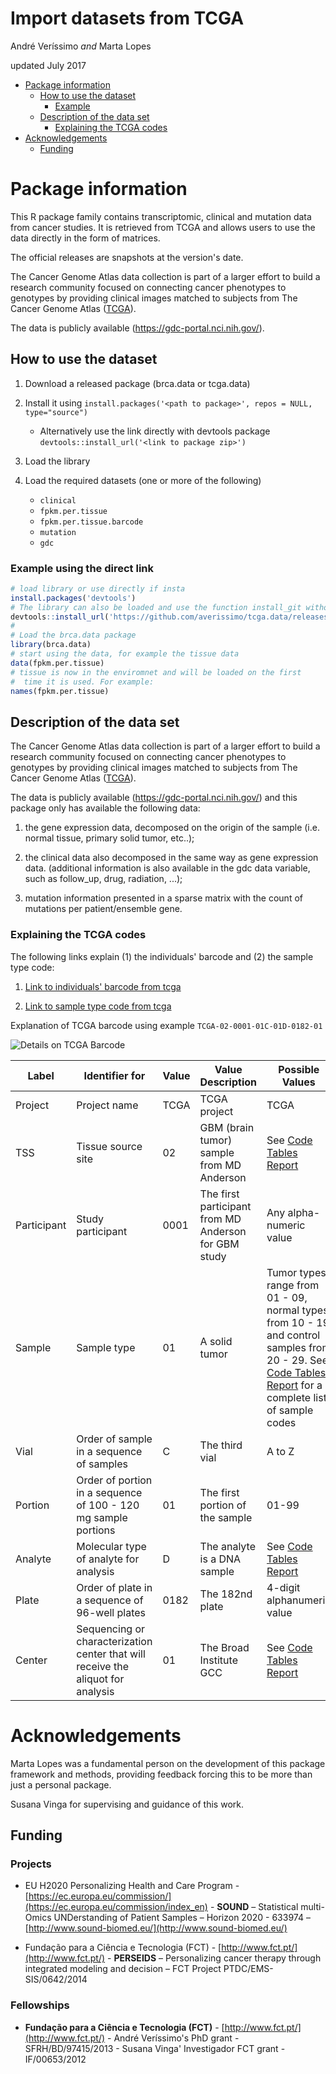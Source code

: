 # Import datasets from TCGA

André Veríssimo *and* Marta Lopes

updated July 2017

-   [Package information](#package-information)
    -   [How to use the dataset](#how-to-use-the-dataset)
        -   [Example](#example)
    -   [Description of the data set](#description-of-the-data-set)
        -   [Explaining the TCGA codes](#explaining-the-tcga-codes)
-   [Acknowledgements](#acknowledgements)
    -    [Funding](#funding)


# Package information

This R package family contains transcriptomic, clinical and mutation data from cancer studies. It is retrieved from TCGA and allows users to use the data directly in the form of matrices.

The official releases are snapshots at the version's date.

The Cancer Genome Atlas data collection is part of a larger effort to build a research community focused on connecting cancer phenotypes to genotypes by providing clinical images matched to subjects from The Cancer Genome Atlas ([TCGA](https://cancergenome.nih.gov/)).

The data is publicly available (<https://gdc-portal.nci.nih.gov/>).

## How to use the dataset

1.  Download a released package (brca.data or tcga.data)

2.  Install it using `install.packages('<path to package>', repos = NULL, type="source")`
    -   Alternatively use the link directly with devtools package `devtools::install_url('<link to package zip>')`

3.  Load the library

4.  Load the required datasets (one or more of the following)
    -   `clinical`
    -   `fpkm.per.tissue`
    -   `fpkm.per.tissue.barcode`
    -   `mutation`
    -   `gdc`

### Example using the direct link

``` r
# load library or use directly if insta
install.packages('devtools')
# The library can also be loaded and use the function install_git without 'devtools::' prefix
devtools::install_url('https://github.com/averissimo/tcga.data/releases/download/2016.12.15-brca/brca.data_1.0.tar.gz')
#
# Load the brca.data package
library(brca.data)
# start using the data, for example the tissue data
data(fpkm.per.tissue)
# tissue is now in the enviromnet and will be loaded on the first
#  time it is used. For example:
names(fpkm.per.tissue)
```

## Description of the data set

The Cancer Genome Atlas data collection is part of a larger effort to build a research community focused on connecting cancer phenotypes to genotypes by providing clinical images matched to subjects from The Cancer Genome Atlas ([TCGA](https://cancergenome.nih.gov/)).

The data is publicly available (<https://gdc-portal.nci.nih.gov/>) and this package only has available the following data:

1.  the gene expression data, decomposed on the origin of the sample (i.e. normal tissue, primary solid tumor, etc..);

2.  the clinical data also decomposed in the same way as gene expression data. (additional information is also available in the gdc data variable, such as follow\_up, drug, radiation, ...);

3.  mutation information presented in a sparse matrix with the count of mutations per patient/ensemble gene.

### Explaining the TCGA codes

The following links explain (1) the individuals' barcode and (2) the sample type code:

1.  [Link to individuals' barcode from tcga](https://wiki.nci.nih.gov/display/TCGA/TCGA+barcode?desktop=true&macroName=unmigrated-inline-wiki-markup)

1. [Link to sample type code from tcga](https://gdc.cancer.gov/resources-tcga-users/tcga-code-tables/sample-type-codes)

Explanation of TCGA barcode using example `TCGA-02-0001-01C-01D-0182-01`

![Details on TCGA Barcode](https://wiki.nci.nih.gov/download/attachments/39294833/barcode.png?version=1&modificationDate=1300400318000&api=v2)

| Label       | Identifier for     | Value | Value Description | Possible Values |
|-------------|--------------------|-------|-------------------|-----------------|
| Project     | Project name       | TCGA | TCGA project | TCGA |
| TSS         | Tissue source site | 02 | GBM (brain tumor) sample from MD Anderson | See [Code Tables Report](https://gdc.cancer.gov/resources-tcga-users/tcga-code-tables/tissue-source-site-codes) |
| Participant | Study participant | 0001 | The first participant from MD Anderson for GBM study | Any alpha-numeric value |
| Sample      | Sample type       | 01 | A solid tumor | Tumor types range from 01 - 09, normal types from 10 - 19 and control samples from 20 - 29. See [Code Tables Report](https://gdc.cancer.gov/resources-tcga-users/tcga-code-tables/sample-type-codes) for a complete list of sample codes |
| Vial        | Order of sample in a sequence of samples       | C | The third vial | A to Z |
| Portion     | Order of portion in a sequence of 100 - 120 mg sample portions | 01 | The first portion of the sample | 01-99 |
| Analyte     | Molecular type of analyte for analysis         | D | The analyte is a DNA sample | See [Code Tables Report](https://gdc.cancer.gov/resources-tcga-users/tcga-code-tables/portion-analyte-codes) |
| Plate       | Order of plate in a sequence of 96-well plates | 0182 | The 182nd plate | 4-digit alphanumeric value |
| Center      | Sequencing or characterization center that will receive the aliquot for analysis | 01 | The Broad Institute GCC | See [Code Tables Report](https://gdc.cancer.gov/resources-tcga-users/tcga-code-tables/center-codes) |


# Acknowledgements

Marta Lopes was a fundamental person on the development of this package framework and methods, providing feedback forcing this to be more than just a personal package.

Susana Vinga for supervising and guidance of this work.

## Funding

### Projects

-    EU H2020 Personalizing Health and Care Program - [https://ec.europa.eu/commission/](https://ec.europa.eu/commission/index_en)
    -    **SOUND** – Statistical multi-Omics UNDerstanding of Patient Samples – Horizon 2020 - 633974 – [http://www.sound-biomed.eu/](http://www.sound-biomed.eu/)

-    Fundação para a Ciência e Tecnologia (FCT) - [http://www.fct.pt/](http://www.fct.pt/)
    -    **PERSEIDS** – Personalizing cancer therapy through integrated modeling and decision – FCT Project PTDC/EMS-SIS/0642/2014

### Fellowships

-    **Fundação para a Ciência e Tecnologia (FCT)** - [http://www.fct.pt/](http://www.fct.pt/)
    -    André Veríssimo's PhD grant - SFRH/BD/97415/2013
    -    Susana Vinga' Investigador FCT grant - IF/00653/2012
